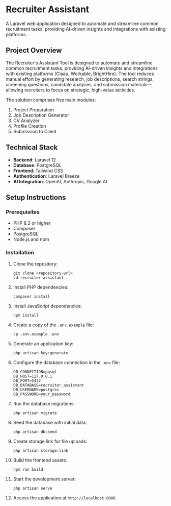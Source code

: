 # Recruiter Assistant

A Laravel web application designed to automate and streamline common recruitment tasks, providing AI-driven insights and integrations with existing platforms.

## Project Overview

The Recruiter's Assistant Tool is designed to automate and streamline common recruitment tasks, providing AI-driven insights and integrations with existing platforms (Claap, Workable, BrightHire). The tool reduces manual effort by generating research, job descriptions, search strings, screening questions, candidate analyses, and submission materials—allowing recruiters to focus on strategic, high-value activities.

The solution comprises five main modules:

1. Project Preparation
2. Job Description Generator
3. CV Analyzer
4. Profile Creation
5. Submission to Client

## Technical Stack

- **Backend**: Laravel 12
- **Database**: PostgreSQL
- **Frontend**: Tailwind CSS
- **Authentication**: Laravel Breeze
- **AI Integration**: OpenAI, Anthropic, Google AI

## Setup Instructions

### Prerequisites

- PHP 8.2 or higher
- Composer
- PostgreSQL
- Node.js and npm

### Installation

1. Clone the repository:
   ```
   git clone <repository-url>
   cd recruiter-assistant
   ```

2. Install PHP dependencies:
   ```
   composer install
   ```

3. Install JavaScript dependencies:
   ```
   npm install
   ```

4. Create a copy of the `.env.example` file:
   ```
   cp .env.example .env
   ```

5. Generate an application key:
   ```
   php artisan key:generate
   ```

6. Configure the database connection in the `.env` file:
   ```
   DB_CONNECTION=pgsql
   DB_HOST=127.0.0.1
   DB_PORT=5432
   DB_DATABASE=recruiter_assistant
   DB_USERNAME=postgres
   DB_PASSWORD=your_password
   ```

7. Run the database migrations:
   ```
   php artisan migrate
   ```

8. Seed the database with initial data:
   ```
   php artisan db:seed
   ```

9. Create storage link for file uploads:
   ```
   php artisan storage:link
   ```

10. Build the frontend assets:
    ```
    npm run build
    ```

11. Start the development server:
    ```
    php artisan serve
    ```

12. Access the application at `http://localhost:8000`
